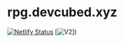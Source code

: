 # rpg.devcubed.xyz
[![Netlify Status](https://api.netlify.com/api/v1/badges/ed4769eb-350f-44ae-a088-7ab8d8a7af75/deploy-status)](https://app.netlify.com/sites/rpg-devcubed/deploys)
[![V2](http://v2.rpg.devcubed.xyz/)])
